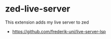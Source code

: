 # zed-live-server

This extension adds my live server to zed

- https://github.com/frederik-uni/live-server-lsp
